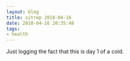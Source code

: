 ```yaml
---
layout: blog
title: sitrep 2018-04-16
date: 2018-04-16 20:35:48
tags:
- health
---
```

Just logging the fact that this is day 1 of a cold. 